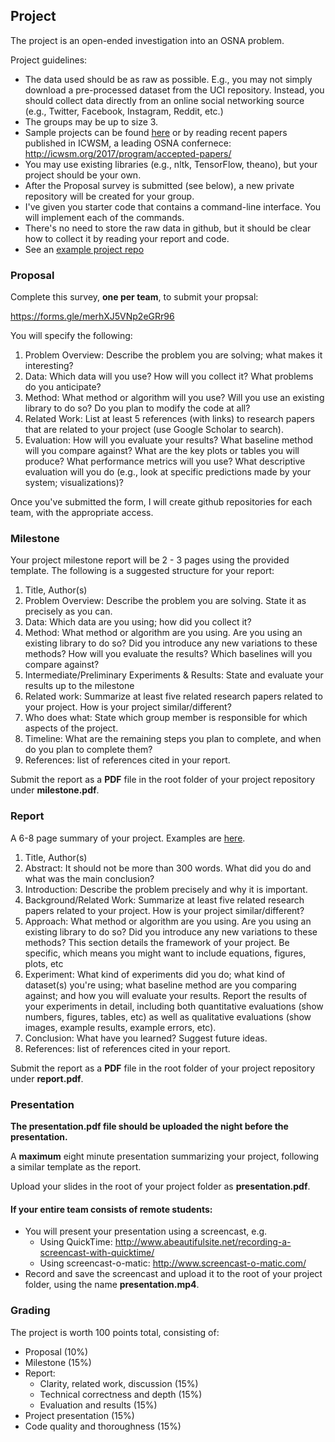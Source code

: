 

## Project

The project is an open-ended investigation into an OSNA problem.

Project guidelines:

- The data used should be as raw as possible. E.g., you may not simply download a pre-processed dataset from the UCI repository.
Instead, you should collect data directly from an online social networking source (e.g., Twitter, Facebook, Instagram, Reddit, etc.)
- The groups may be up to size 3.
- Sample projects can be found [here](http://snap.stanford.edu/class/cs224w-2016/projects.html) or by reading recent papers published in ICWSM, a leading OSNA confernece: <http://icwsm.org/2017/program/accepted-papers/>
- You may use existing libraries (e.g., nltk, TensorFlow, theano), but your project should be your own.
- After the Proposal survey is submitted (see below), a new private repository will be created for your group.
- I've given you starter code that contains a command-line interface. You will implement each of the commands.
- There's no need to store the raw data in github, but it should be clear how to collect it by reading your report and code.
- See an [example project repo](https://github.com/iit-cs579/sample-project)

### Proposal
Complete this survey, **one per team**, to submit your propsal:

<https://forms.gle/merhXJ5VNp2eGRr96>

You will specify the following:

1. Problem Overview: Describe the problem you are solving; what makes it interesting?
2. Data: Which data will you use? How will you collect it? What problems do you anticipate?
3. Method: What method or algorithm will you use? Will you use an existing library to do so? Do you plan to modify the code at all?
4. Related Work: List at least 5 references (with links) to research papers that are related to your project (use Google Scholar to search).
5. Evaluation: How will you evaluate your results? What baseline method will you compare against? What are the key plots or tables you will produce? What performance metrics will you use? What descriptive evaluation will you do (e.g., look at specific predictions made by your system; visualizations)?

Once you've submitted the form, I will create github repositories for each team, with the appropriate access.

### Milestone

Your project milestone report will be 2 - 3 pages using the provided template. The following is a suggested structure for your report:

1. Title, Author(s)
2. Problem Overview: Describe the problem you are solving. State it as precisely as you can.
3. Data: Which data are you using; how did you collect it?
4. Method: What method or algorithm are you using. Are you using an existing library to do so? Did you introduce any new variations to these methods? How will you evaluate the results? Which baselines will you compare against?
5. Intermediate/Preliminary Experiments & Results: State and evaluate your results up to the milestone
6. Related work: Summarize at least five related research papers related to your project. How is your project similar/different?
7. Who does what: State which group member is responsible for which aspects of the project.
8. Timeline: What are the remaining steps you plan to complete, and when do you plan to complete them?
9. References: list of references cited in your report.


Submit the report as a **PDF** file in the root folder of your project repository under **milestone.pdf**.

### Report

A 6-8 page summary of your project. Examples are [here](http://nlp.stanford.edu/courses/cs224n/).

1. Title, Author(s)
2. Abstract: It should not be more than 300 words. What did you do and what was the main conclusion?
3. Introduction: Describe the problem precisely and why it is important.
4. Background/Related Work: Summarize at least five related research papers related to your project. How is your project similar/different?
5. Approach: What method or algorithm are you using. Are you using an existing library to do so? Did you introduce any new variations to these methods? This section details the framework of your project. Be specific, which means you might want to include equations, figures, plots, etc
6. Experiment: What kind of experiments did you do; what kind of dataset(s) you're using; what baseline method are you comparing against; and how you will evaluate your results. Report the results of your experiments in detail, including both quantitative evaluations (show numbers, figures, tables, etc) as well as qualitative evaluations (show images, example results, example errors, etc).
7. Conclusion: What have you learned? Suggest future ideas.
8. References: list of references cited in your report.

Submit the report as a **PDF** file in the root folder of your project repository under **report.pdf**.

### Presentation

**The presentation.pdf file should be uploaded the night before the presentation.**

A **maximum** eight minute presentation summarizing your project, following a similar template as the report.

Upload your slides in the root of your project folder as **presentation.pdf**.

#### If your entire team consists of remote students:
- You will present your presentation using a screencast, e.g.
  - Using QuickTime: http://www.abeautifulsite.net/recording-a-screencast-with-quicktime/
  - Using screencast-o-matic: http://www.screencast-o-matic.com/
- Record and save the screencast and upload it to the root of your project folder, using the name **presentation.mp4**.

### Grading

The project is worth 100 points total, consisting of:
- Proposal (10%)
- Milestone (15%)
- Report:
  - Clarity, related work, discussion (15%)
  - Technical correctness and depth (15%)
  - Evaluation and results (15%)
- Project presentation (15%)
- Code quality and thoroughness (15%)


